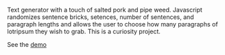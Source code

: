 <p>Text generator with a touch of salted pork and pipe weed. Javascript randomizes sentence bricks, setences, number of sentences, and paragraph lengths and allows the user to choose how many paragraphs of lotripsum they wish to grab. This is a curiosity project.</p>

<p>See the <a href="http://mapsam.com/mugs/lotripsum">demo</a></p>
